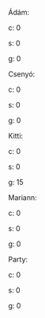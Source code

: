 Ádám:

c: 0

s: 0

g: 0

Csenyó:

c: 0

s: 0

g: 0

Kitti:

c: 0

s: 0

g: 15

Mariann:

c: 0

s: 0

g: 0

Party:

c: 0

s: 0

g: 0

